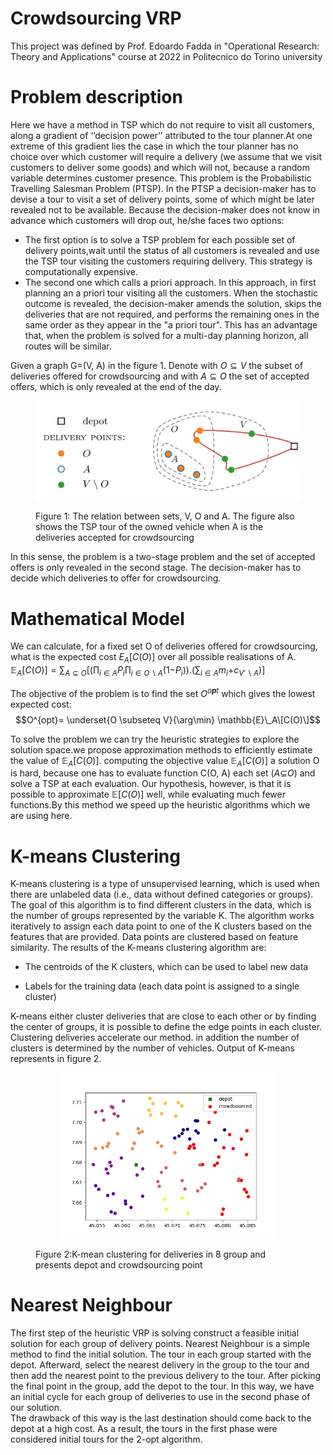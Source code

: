 # Crowdsourcing VRP
This project was defined by Prof. Edoardo Fadda in "Operational Research: Theory and Applications" course at 2022 in Politecnico do Torino university
  
# Problem description
Here we have a method in TSP which do not require to visit all customers, along a gradient of ‘‘decision power’’ attributed to the tour planner.At one extreme of this gradient lies the case in which the tour planner has no choice over which customer will require a delivery (we assume that we visit customers to deliver some goods) and which will not, because a random variable determines customer presence. This problem is the Probabilistic Travelling Salesman Problem (PTSP). In the PTSP a decision-maker has to devise a tour to visit a set of delivery points, some of which might be later revealed not to be available. Because the decision-maker does not know in advance which customers will drop out, he/she faces two options:

- The first option is to solve a TSP problem for each possible set of delivery points,wait until the status of all customers is revealed and use the TSP tour visiting the customers requiring delivery. This strategy is computationally expensive.
- The second one which calls a priori approach. In this approach, in first planning an a priori tour visiting all the customers. When the stochastic outcome is revealed, the decision-maker amends the solution, skips the deliveries that are not required, and performs the remaining ones in the same order as they appear in the "a priori tour". This has an advantage that, when the problem is solved for a multi-day planning horizon, all routes will be similar.

Given a graph G=(V, A) in the figure 1. Denote with $O \subseteq V$ the subset of deliveries offered for crowdsourcing and with $A \subseteq O$ the set of accepted offers, which is only revealed at the end of the day.

<figure id="fig:General_idea">
  <p align="center">
    <img src="/Image/General_idea.png" >
  </p>
  <figcaption>Figure 1: The relation between sets, V, O and A. The figure also shows the TSP tour of the owned vehicle when A is the deliveries accepted for crowdsourcing</figcaption>
</figure>

 In this sense, the problem is a two-stage problem and the set of accepted offers is only revealed in the second stage. The decision-maker has to decide which deliveries to offer for crowdsourcing.

# Mathematical Model

We can calculate, for a fixed set O of deliveries offered for crowdsourcing, what is the expected cost *E*<sub>*A*</sub>\[*C*(*O*)\] over all possible realisations of A.  
𝔼<sub>*A*</sub>\[*C*(*O*)\] = ∑<sub>*A* ⊆ *O*</sub>\[(∏<sub>*i* ∈ *A*</sub>*P*<sub>*i*</sub>∏<sub>*i* ∈ *O* ∖ *A*</sub>(1−*P*<sub>*i*</sub>)).(∑<sub>*i* ∈ *A*</sub>*m*<sub>*i*</sub>+*c*<sub>*V*′ ∖ *A*</sub>)\]
  
The objective of the problem is to find the set *O*<sup>*o**p**t*</sup> which gives the lowest expected cost:  
$$O^{opt}= \underset{O \subseteq V}{\arg\min} \mathbb{E}\_A\[C(O)\]$$
  
To solve the problem we can try the heuristic strategies to explore the solution space.we propose approximation methods to efficiently estimate the value of 𝔼<sub>*A*</sub>\[*C*(*O*)\]. computing the objective value 𝔼<sub>*A*</sub>\[*C*(*O*)\] a solution O is hard, because one has to evaluate function C(O, A) each set (*A*⊆*O*) and solve a TSP at each evaluation. Our hypothesis, however, is that it is possible to approximate 𝔼\[*C*(*O*)\] well, while evaluating much fewer functions.By this method we speed up the heuristic algorithms which we are using here.

# K-means Clustering

K-means clustering is a type of unsupervised learning, which is used when there are unlabeled data (i.e., data without defined categories or groups). The goal of this algorithm is to find different clusters in the data, which is the number of groups represented by the variable K. The algorithm works iteratively to assign each data point to one of the K clusters based on the features that are provided. Data points are clustered based on feature similarity. The results of the K-means clustering algorithm are:

-   The centroids of the K clusters, which can be used to label new data

-   Labels for the training data (each data point is assigned to a
    single cluster)

K-means either cluster deliveries that are close to each other or by finding the center of groups, it is possible to define the edge points in each cluster. Clustering deliveries accelerate our method. in addition the number of clusters is determined by the number of vehicles. Output of K-means represents in figure 2.

<figure id="fig:kmean_cluster">
  <p align="center">
    <img src="/Image/kmeancluster.jpg" style="height:7cm" />
  </p>
  <figcaption>Figure 2:K-mean clustering for deliveries in 8 group and presents depot and crowdsourcing point</figcaption>
</figure>

# Nearest Neighbour

The first step of the heuristic VRP is solving construct a feasible initial solution for each group of delivery points. Nearest Neighbour is a simple method to find the initial solution. The tour in each group started with the depot. Afterward, select the nearest delivery in the group to the tour and then add the nearest point to the previous delivery to the tour. After picking the final point in the group, add the depot to the tour. In this way, we have an initial cycle for each group of deliveries to use in the second phase of our solution.  
The drawback of this way is the last destination should come back to the depot at a high cost. As a result, the tours in the first phase were considered initial tours for the 2-opt algorithm.
